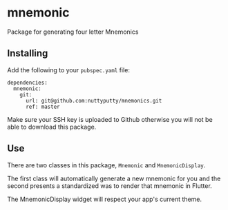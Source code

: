 # mnemonic

Package for generating four letter Mnemonics

## Installing

Add the following to your `pubspec.yaml` file:

    dependencies:
      mnemonic:
        git:
          url: git@github.com:nuttyputty/mnemonics.git
          ref: master        

Make sure your SSH key is uploaded to Github otherwise you will not be able to download this package.

## Use

There are two classes in this package, `Mnemonic` and `MnemonicDisplay`.

The first class will automatically generate a new mnemonic for you and the second presents a standardized was to render that mnemonic in Flutter.

The MnemonicDisplay widget will respect your app's current theme.

